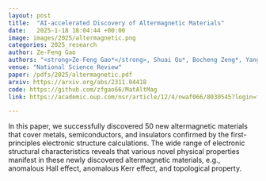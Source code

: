 ```yaml
---
layout: post
title:  "AI-accelerated Discovery of Altermagnetic Materials"
date:   2025-1-18 18:04:44 +00:00
image: images/2025/altermagnetic.png
categories: 2025_research
author: Ze-Feng Gao
authors: "<strong>Ze-Feng Gao*</strong>, Shuai Qu*, Bocheng Zeng*, Yang Liu, Ji-Rong Wen, Hao Sun<sup>#</sup>, Peng-Jie Guo<sup>#</sup>, Zhong-Yi Lu<sup>#</sup>"
venue: "National Science Review"
paper: /pdfs/2025/altermagnetic.pdf
arxiv: https://arxiv.org/abs/2311.04418
code: https://github.com/zfgao66/MatAltMag
link: https://academic.oup.com/nsr/article/12/4/nwaf066/8030545?login=false

---
```

In this paper, we successfully discovered 50 new altermagnetic materials that cover metals, semiconductors, and insulators confirmed by the first-principles electronic structure calculations. The wide range of electronic structural characteristics reveals that various novel physical properties manifest in these newly discovered altermagnetic materials, e.g., anomalous Hall effect, anomalous Kerr effect, and topological property. 